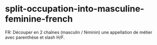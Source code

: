 # split-occupation-into-masculine-feminine-french
FR: Découper en 2 chaînes (masculin / féminin) une appellation de métier avec parenthèse et slash H/F.
